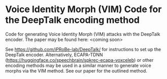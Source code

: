 # Voice Identity Morph (VIM) Code for the DeepTalk encoding method
Code for generating Voice Identity Morph (VIM) attacks with the DeepTalk encoder. The paper may be found here: &lt;coming soon>

See https://github.com/iPRoBe-lab/DeepTalk/ for instructions to set up the DeepTalk encoder. Alternatively, ECAPA-TDNN (https://huggingface.co/speechbrain/spkrec-ecapa-voxceleb) or other encoding methods may be used in a similar manner to generate voice morphs via the VIM method. See our paper for the outlined method.

